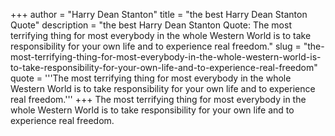 +++
author = "Harry Dean Stanton"
title = "the best Harry Dean Stanton Quote"
description = "the best Harry Dean Stanton Quote: The most terrifying thing for most everybody in the whole Western World is to take responsibility for your own life and to experience real freedom."
slug = "the-most-terrifying-thing-for-most-everybody-in-the-whole-western-world-is-to-take-responsibility-for-your-own-life-and-to-experience-real-freedom"
quote = '''The most terrifying thing for most everybody in the whole Western World is to take responsibility for your own life and to experience real freedom.'''
+++
The most terrifying thing for most everybody in the whole Western World is to take responsibility for your own life and to experience real freedom.

